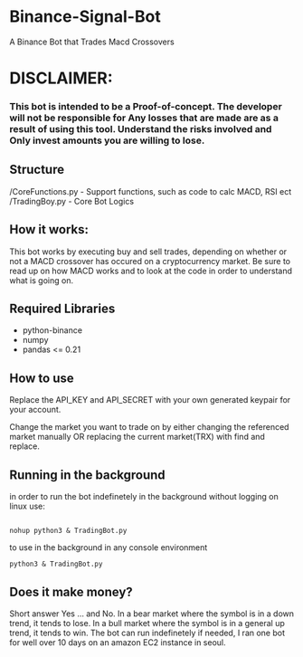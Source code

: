 # Binance-Signal-Bot
A Binance Bot that Trades Macd Crossovers 

# DISCLAIMER:

### This bot is intended to be a Proof-of-concept. The developer will not be responsible for Any losses that are made are as a result of using this tool. Understand the risks involved and Only invest amounts you are willing to lose.

## Structure

/CoreFunctions.py - Support functions, such as code to calc MACD, RSI ect
/TradingBoy.py - Core Bot Logics

## How it works:

This bot works by executing buy and sell trades, depending on whether or not a MACD crossover has occured on a cryptocurrency market. Be sure to read up on how MACD works and to look at the code in order to understand what is going on.

## Required Libraries

* python-binance
* numpy
* pandas <= 0.21

## How to use

Replace the API_KEY and API_SECRET with your own generated keypair for your account.

Change the market you want to trade on by either changing the referenced market manually OR replacing the current market(TRX) with find and replace. 


## Running in the background

in order to run the bot indefinetely in the background without logging on linux use:
```

nohup python3 & TradingBot.py

```

to use in the background in any console environment

```
python3 & TradingBot.py

```

## Does it make money?

Short answer Yes ... and No. In a bear market where the symbol is in a down trend, it tends to lose. In a bull market where the symbol is in a general up trend, it tends to win. The bot can run indefinetely if needed, I ran one bot for well over 10 days on an amazon EC2 instance in seoul.